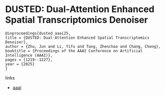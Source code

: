 # DUSTED: Dual-Attention Enhanced Spatial Transcriptomics Denoiser

```
@inproceedings{dusted_aaai25,
title = {DUSTED: Dual-Attention Enhanced Spatial Transcriptomics Denoiser},
author = {Zhu, Jun and Li, Yifu and Tang, Zhenchao and Chang, Cheng},
booktitle = {Proceedings of the AAAI Conference on Artificial Intelligence (AAAI)},
pages = {1219--1227},
year = {2025}
}
```

links
- [aaai](https://ojs.aaai.org/index.php/AAAI/article/view/32110)
